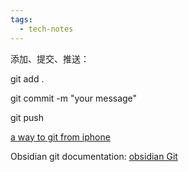 ```yaml
---
tags:
  - tech-notes
---
```

添加、提交、推送：

git add .

git commit -m "your message"

git push

[a way to git from iphone](https://discuss.logseq.com/t/alternative-way-of-git-syncing-on-ios-using-a-shell-for-free/8570)

Obsidian git documentation: [obsidian Git](https://publish.obsidian.md/git-doc/Start+here)





